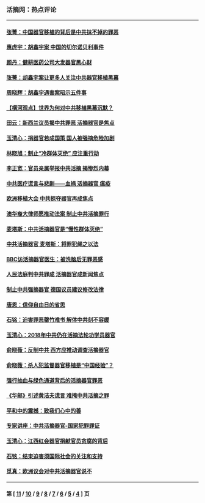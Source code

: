 ### 活摘网：热点评论
---
#### [张菁：中国器官移植的背后是中共抹不掉的罪恶](../../pages/nf5879/n13974977.md?07090430) 
#### [惠虎宇：胡鑫宇案 中国的切尔诺贝利事件](../../pages/nf5879/n13942916.md?07090430) 
#### [颜丹：健耕医药公司大发器官黑心财](../../pages/nf5879/n13940134.md?07090430) 
#### [张菁：胡鑫宇案让更多人关注中共器官移植黑幕](../../pages/nf5879/n13929073.md?07090430) 
#### [周晓辉：胡鑫宇遇害案昭示五件事](../../pages/nf5879/n13921870.md?07090430) 
#### [【横河观点】世界为何对中共移植黑幕沉默？](../../pages/nf5879/n13244249.md?07090430) 
#### [田云：新西兰议员揭中共罪恶 活摘器官是焦点](../../pages/nf5879/n13070629.md?07090430) 
#### [玉清心：捐器官若成国策 国人被强摘危险加剧](../../pages/nf5879/n12802713.md?07090430) 
#### [林晓旭：制止“冷群体灭绝” 应注重行动](../../pages/nf5879/n12779736.md?07090430) 
#### [李正宽：官员亲属举报中共活摘 揭惨烈内幕](../../pages/nf5879/n12684490.md?07090430) 
#### [中共医疗谎言与悲剧——血祸 活摘器官 瘟疫](../../pages/nf5879/n12372103.md?07090430) 
#### [欧洲移植大会 中共掠夺器官再成焦点](../../pages/nf5879/n11538883.md?07090430) 
#### [澳华裔大律师愿推动法案 制止中共活摘罪行](../../pages/nf5879/n11377039.md?07090430) 
#### [麦塔斯：中共活摘器官是“慢性群体灭绝”](../../pages/nf5879/n11350529.md?07090430) 
#### [中共活摘器官 麦塔斯：将罪犯绳之以法](../../pages/nf5879/n11347973.md?07090430) 
#### [BBC访活摘器官医生：被洗脑后无罪恶感](../../pages/nf5879/n11335935.md?07090430) 
#### [人民法庭判中共罪成 活摘器官成新闻焦点](../../pages/nf5879/n11331578.md?07090430) 
#### [制止中共强摘器官 德国议员建议修改法律](../../pages/nf5879/n11249451.md?07090430) 
#### [唐恩：信仰自由日的省思](../../pages/nf5879/n11003525.md?07090430) 
#### [石铭：迫害罪恶罄竹难书  解体中共刻不容缓](../../pages/nf5879/n10942855.md?07090430) 
#### [玉清心：2018年中共仍在活摘法轮功学员器官](../../pages/nf5879/n10914646.md?07090430) 
#### [俞晓薇：反制中共 西方应推动调查活摘器官](../../pages/nf5879/n10794671.md?07090430) 
#### [俞晓薇：杀人犯监督器官移植是“中国经验”？](../../pages/nf5879/n10466427.md?07090430) 
#### [强行抽血与绿色通道背后的活摘器官罪恶](../../pages/nf5879/n10004708.md?07090430) 
#### [《华邮》引述黄洁夫谎言 难掩中共活摘之罪](../../pages/nf5879/n9642309.md?07090430) 
#### [平和中的震撼：致我们心中的善](../../pages/nf5879/n9021123.md?07090430) 
#### [专家讲座：中共活摘器官-国家犯罪罪证](../../pages/nf5879/n8828153.md?07090430) 
#### [玉清心：江西红会器官捐献官员贪腐的背后](../../pages/nf5879/n8522122.md?07090430) 
#### [石铭：结束迫害须国际社会的关注和支持](../../pages/nf5879/n8443497.md?07090430) 
#### [觅真：欧洲议会对中共活摘器官说不](../../pages/nf5879/n8337486.md?07090430) 

---
#### 第 [ [11](./11.md?07090430) / [10](./10.md?07090430) / [9](./9.md?07090430) / [8](./8.md?07090430) / [7](./7.md?07090430) / [6](./6.md?07090430) / [5](./5.md?07090430) / [4](./4.md?07090430) ] 页
